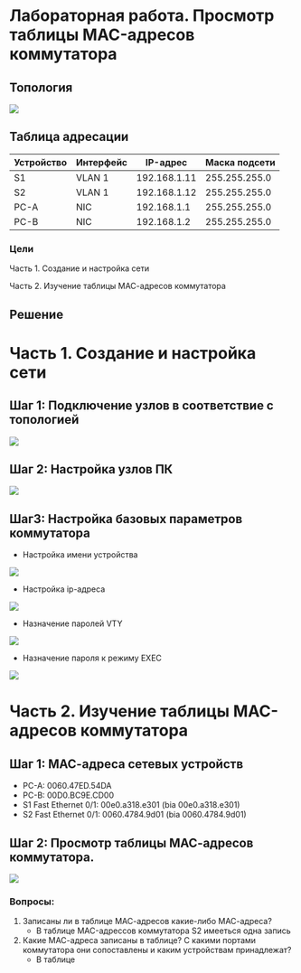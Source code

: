 # Лабораторная работа. Просмотр таблицы MAC-адресов коммутатора

## Топология

![](topology.jpg)

## Таблица адресации

| Устройство    | Интерфейс   | IP-адрес  | Маска подсети | 
|-----------------|---------------|-------------------------|-------------------|
| S1 | VLAN 1   | 192.168.1.11  |   255.255.255.0   |
| S2 | VLAN 1   | 192.168.1.12 |    255.255.255.0  |
| PC-A | NIC      | 192.168.1.1 |    255.255.255.0  |
| PC-B | NIC      | 192.168.1.2 |    255.255.255.0  |

### Цели
Часть 1. Создание и настройка сети

Часть 2. Изучение таблицы МАС-адресов коммутатора

## Решение

# Часть 1. Создание и настройка сети

## Шаг 1: Подключение узлов в соответствие с топологией

![](1.png)

## Шаг 2: Настройка узлов ПК

![](2.png)

## Шаг3: Настройка базовых параметров коммутатора
* Настройка имени устройства
  
![](3.png)

* Настройка ip-адреса
  
![](4.png)

* Назначение паролей VTY
  
![](5.png)

* Назначение пароля к режиму EXEC
  
![](6.png)

# Часть 2. Изучение таблицы МАС-адресов коммутатора

## Шаг 1: МАС-адреса сетевых устройств

* PC-A: 0060.47ED.54DA
* PC-B: 00D0.BC9E.CD00
* S1 Fast Ethernet 0/1: 00e0.a318.e301 (bia 00e0.a318.e301)
* S2 Fast Ethernet 0/1: 0060.4784.9d01 (bia 0060.4784.9d01)

## Шаг 2: Просмотр таблицы МАС-адресов коммутатора.

![](7.png)

### Вопросы:

1. Записаны ли в таблице МАС-адресов какие-либо МАС-адреса?
   - В таблице MAC-адрессов коммутатора S2 имееться одна запись
2. Какие МАС-адреса записаны в таблице? С какими портами коммутатора они сопоставлены и каким устройствам принадлежат?
   - В таблице 
